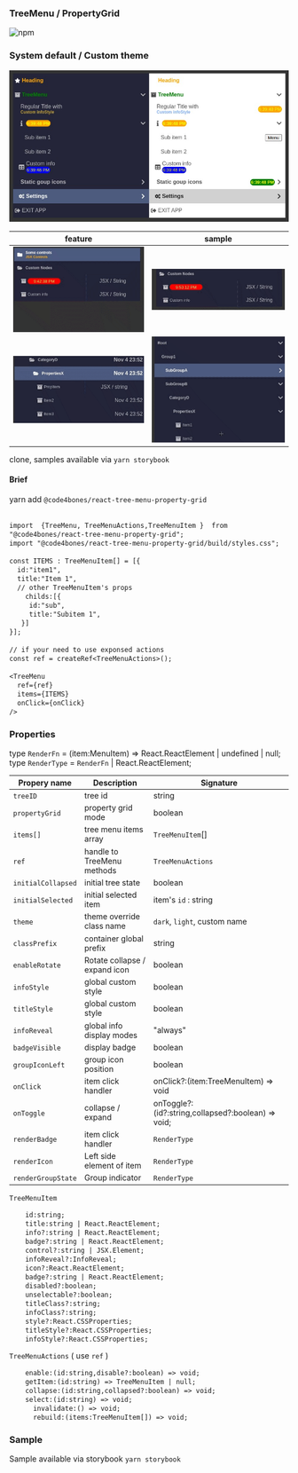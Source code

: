### TreeMenu / PropertyGrid

![npm](https://img.shields.io/npm/v/@code4bones/react-tree-menu-property-grid?label=latest)

### System default / Custom theme 

![sample](https://github.com/code4bones/react-c4b-ui/blob/master/img/theme.png?raw=true "sample")

|feature|sample|
|-------|------|
|![cap](https://github.com/code4bones/react-tree-menu-property-grid/blob/master/img/controls.gif?raw=true)|![cap](https://github.com/code4bones/react-tree-menu-property-grid/blob/master/img/reveal.gif?raw=true)  |
![cap](https://github.com/code4bones/react-tree-menu-property-grid/blob/master/img/folders.gif?raw=true)|![cap](https://github.com/code4bones/react-tree-menu-property-grid/blob/master/img/group-right.gif?raw=true)|

clone, samples available via `yarn storybook` 

#### Brief

yarn add `@code4bones/react-tree-menu-property-grid`

```tsx

import  {TreeMenu, TreeMenuActions,TreeMenuItem }  from "@code4bones/react-tree-menu-property-grid";
import "@code4bones/react-tree-menu-property-grid/build/styles.css";

const ITEMS : TreeMenuItem[] = [{
  id:"item1",
  title:"Item 1",
  // other TreeMenuItem's props
    childs:[{
     id:"sub",
     title:"Subitem 1",
   }]
}];

// if your need to use exponsed actions
const ref = createRef<TreeMenuActions>();

<TreeMenu
  ref={ref}
  items={ITEMS}
  onClick={onClick} 
/>

```

### Properties

type `RenderFn` = (item:MenuItem) => React.ReactElement | undefined | null; 
type `RenderType` = `RenderFn` | React.ReactElement; 


| Propery name | Description                    | Signature
| ------------- | ------------------------------ | ---- |
| `treeID` | tree id | string |
| `propertyGrid` | property grid mode | boolean |
| `items[]`      | tree menu items array       | `TreeMenuItem`[] |
| `ref`      | handle to TreeMenu methods       | `TreeMenuActions` |
| `initialCollapsed`   |  initial tree state     | boolean |
| `initialSelected`   |  initial selected item     | item's `id` : string|
| `theme`   | theme override class name     | `dark`, `light`, custom name | 
| `classPrefix`   | container global prefix     | string |
| `enableRotate` | Rotate collapse / expand icon| boolean |
| `infoStyle` | global custom style | boolean |
| `titleStyle` | global custom style | boolean |
| `infoReveal` | global info display modes | "always" | "vertical" | "horizontal" |
| `badgeVisible` | display badge | boolean |
| `groupIconLeft` | group icon position | boolean |
| `onClick`   |  item click handler     | onClick?:(item:TreeMenuItem) => void|
| `onToggle`   |  collapse  / expand     | onToggle?:(id?:string,collapsed?:boolean) => void;|
| `renderBadge`   |  item click handler     | `RenderType` |
| `renderIcon`   |  Left side element of item     | `RenderType` |
| `renderGroupState`   | Group indicator     | `RenderType` |


`TreeMenuItem`

```tsx
    id:string;
    title:string | React.ReactElement;
    info?:string | React.ReactElement;
    badge?:string | React.ReactElement;
    control?:string | JSX.Element;
    infoReveal?:InfoReveal;
    icon?:React.ReactElement;
    badge?:string | React.ReactElement;
    disabled?:boolean;
    unselectable?:boolean;
    titleClass?:string;
    infoClass?:string;
    style?:React.CSSProperties;
    titleStyle?:React.CSSProperties;
    infoStyle?:React.CSSProperties;
```

`TreeMenuActions` ( use `ref` )
```
    enable:(id:string,disable?:boolean) => void;
    getItem:(id:string) => TreeMenuItem | null;
    collapse:(id:string,collapsed?:boolean) => void;
    select:(id:string) => void;
	  invalidate:() => void;
	  rebuild:(items:TreeMenuItem[]) => void;
```

### Sample

Sample available via storybook `yarn storybook`
